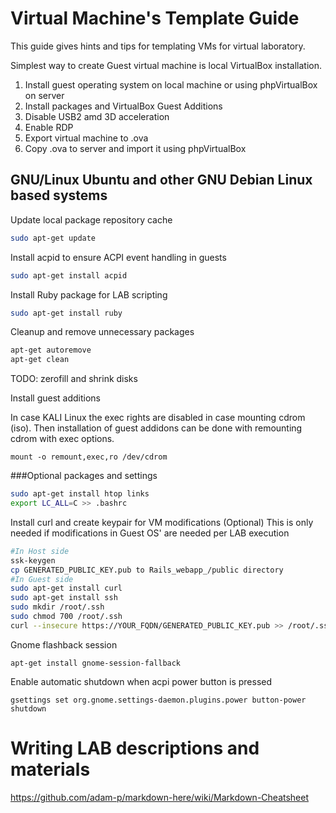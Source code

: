 Virtual Machine's Template Guide
================================

This guide gives hints and tips for templating VMs for virtual laboratory.


Simplest way to create Guest virtual machine is local VirtualBox installation.

1. Install guest operating system on local machine or using phpVirtualBox on server
1. Install packages and VirtualBox Guest Additions
1. Disable USB2 amd 3D acceleration
1. Enable RDP
1. Export virtual machine to .ova
1. Copy .ova to server and import it using phpVirtualBox




GNU/Linux Ubuntu and other GNU Debian Linux based systems
---------------------------------------------------------



Update local package repository cache
```bash
sudo apt-get update
```
Install acpid to ensure ACPI event handling in guests
```bash
sudo apt-get install acpid
```
Install Ruby package for LAB scripting
```bash
sudo apt-get install ruby
```

Cleanup and remove unnecessary packages
```bash
apt-get autoremove
apt-get clean
```
TODO: zerofill and shrink disks


Install guest additions

In case KALI Linux the exec rights are disabled in case mounting cdrom (iso). Then installation of 
guest addidons can be done with remounting cdrom with exec options.

    mount -o remount,exec,ro /dev/cdrom


###Optional packages and settings


```bash
sudo apt-get install htop links 
export LC_ALL=C >> .bashrc
```

Install curl and create keypair for VM modifications (Optional)
This is only needed if modifications in Guest OS' are needed per LAB execution
```bash
#In Host side
ssk-keygen
cp GENERATED_PUBLIC_KEY.pub to Rails_webapp_/public directory
#In Guest side
sudo apt-get install curl
sudo apt-get install ssh
sudo mkdir /root/.ssh
sudo chmod 700 /root/.ssh
curl --insecure https://YOUR_FQDN/GENERATED_PUBLIC_KEY.pub >> /root/.ssh/authorized_keys
```


Gnome flashback session
```
apt-get install gnome-session-fallback
```
Enable automatic shutdown when acpi power button is pressed
```
gsettings set org.gnome.settings-daemon.plugins.power button-power shutdown
```

Writing LAB descriptions and materials
======================================
https://github.com/adam-p/markdown-here/wiki/Markdown-Cheatsheet
